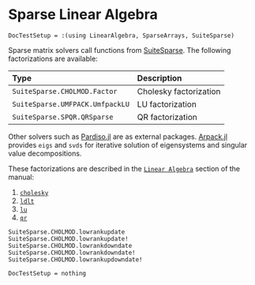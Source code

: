 # Sparse Linear Algebra

```@meta
DocTestSetup = :(using LinearAlgebra, SparseArrays, SuiteSparse)
```

Sparse matrix solvers call functions from [SuiteSparse](http://suitesparse.com). The following factorizations are available:

| Type                              | Description                                   |
|:--------------------------------- |:--------------------------------------------- |
| `SuiteSparse.CHOLMOD.Factor`      | Cholesky factorization                        |
| `SuiteSparse.UMFPACK.UmfpackLU`   | LU factorization                              |
| `SuiteSparse.SPQR.QRSparse`       | QR factorization                              |

Other solvers such as [Pardiso.jl](https://github.com/JuliaSparse/Pardiso.jl/) are as external packages. [Arpack.jl](https://julialinearalgebra.github.io/Arpack.jl/stable/) provides `eigs` and `svds` for iterative solution of eigensystems and singular value decompositions.

These factorizations are described in the [`Linear Algebra`](https://docs.julialang.org/en/v1/stdlib/LinearAlgebra/) section of the manual:
1. [`cholesky`](@ref)
2. [`ldlt`](@ref)
3. [`lu`](@ref)
4. [`qr`](@ref)

```@docs
SuiteSparse.CHOLMOD.lowrankupdate
SuiteSparse.CHOLMOD.lowrankupdate!
SuiteSparse.CHOLMOD.lowrankdowndate
SuiteSparse.CHOLMOD.lowrankdowndate!
SuiteSparse.CHOLMOD.lowrankupdowndate!
```


```@meta
DocTestSetup = nothing
```
